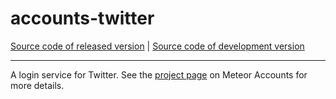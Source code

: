 # accounts-twitter
[Source code of released version](https://github.com/meteor/meteor/tree/master/packages/accounts-twitter) | [Source code of development version](https://github.com/meteor/meteor/tree/devel/packages/accounts-twitter)
***

A login service for Twitter. See the [project page](https://www.meteor.com/accounts) on Meteor Accounts for more details.
